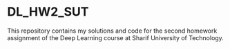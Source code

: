 # DL_HW2_SUT
This repository contains my solutions and code for the second homework assignment of the Deep Learning course at Sharif University of Technology.
